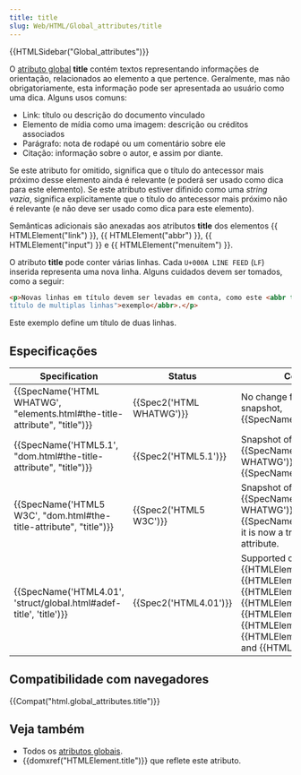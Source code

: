```yaml
---
title: title
slug: Web/HTML/Global_attributes/title
---
```

{{HTMLSidebar("Global_attributes")}}

O [atributo global](/pt-BR/docs/Web/HTML/Global_attributes) **title** contém textos representando informações de orientação, relacionados ao elemento a que pertence. Geralmente, mas não obrigatoriamente, esta informação pode ser apresentada ao usuário como uma dica. Alguns usos comuns:

- Link: título ou descrição do documento vinculado
- Elemento de mídia como uma imagem: descrição ou créditos associados
- Parágrafo: nota de rodapé ou um comentário sobre ele
- Citação: informação sobre o autor, e assim por diante.

Se este atributo for omitido, significa que o título do antecessor mais próximo desse elemento ainda é relevante (e poderá ser usado como dica para este elemento). Se este atributo estiver difinido como uma _string vazia_, significa explicitamente que o título do antecessor mais próximo não é relevante (e não deve ser usado como dica para este elemento).

Semânticas adicionais são anexadas aos atributos **title** dos elementos {{ HTMLElement("link") }}, {{ HTMLElement("abbr") }}, {{ HTMLElement("input") }} e {{ HTMLElement("menuitem") }}.

O atributo **title** pode conter várias linhas. Cada `U+000A LINE FEED` (`LF`) inserida representa uma nova linha. Alguns cuidados devem ser tomados, como a seguir:

```html
<p>Novas linhas em título devem ser levadas em conta, como este <abbr title="Este é um
título de multiplas linhas">exemplo</abbr>.</p>
```

Este exemplo define um título de duas linhas.

## Especificações

| Specification                                                                                    | Status                           | Comment                                                                                                                                                                                                                                                                                                               |
| ------------------------------------------------------------------------------------------------ | -------------------------------- | --------------------------------------------------------------------------------------------------------------------------------------------------------------------------------------------------------------------------------------------------------------------------------------------------------------------- |
| {{SpecName('HTML WHATWG', "elements.html#the-title-attribute", "title")}} | {{Spec2('HTML WHATWG')}} | No change from latest snapshot, {{SpecName('HTML5.1')}}                                                                                                                                                                                                                                                      |
| {{SpecName('HTML5.1', "dom.html#the-title-attribute", "title")}}             | {{Spec2('HTML5.1')}}     | Snapshot of {{SpecName('HTML WHATWG')}}, no change from {{SpecName('HTML5 W3C')}}                                                                                                                                                                                                                     |
| {{SpecName('HTML5 W3C', "dom.html#the-title-attribute", "title")}}         | {{Spec2('HTML5 W3C')}}     | Snapshot of {{SpecName('HTML WHATWG')}}. From {{SpecName("HTML4.01")}}, it is now a true global attribute.                                                                                                                                                                                           |
| {{SpecName('HTML4.01', 'struct/global.html#adef-title', 'title')}}         | {{Spec2('HTML4.01')}}     | Supported on all elements but {{HTMLElement("base")}}, {{HTMLElement("basefont")}}, {{HTMLElement("head")}}, {{HTMLElement("html")}}, {{HTMLElement("meta")}}, {{HTMLElement("param")}}, {{HTMLElement("script")}}, and {{HTMLElement("title")}}. |

## Compatibilidade com navegadores

{{Compat("html.global_attributes.title")}}

## Veja também

- Todos os [atributos globais](/pt-BR/docs/Web/HTML/Global_attributes).
- {{domxref("HTMLElement.title")}} que reflete este atributo.
